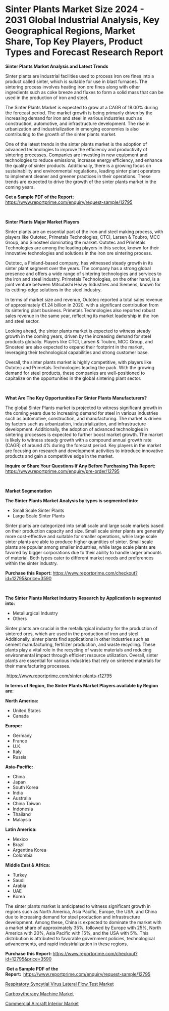 <p><h1>Sinter Plants Market Size 2024 - 2031 Global Industrial Analysis, Key Geographical Regions, Market Share, Top Key Players, Product Types and Forecast Research Report</h1></p><p><strong>Sinter Plants Market Analysis and Latest Trends</strong></p>
<p><p>Sinter plants are industrial facilities used to process iron ore fines into a product called sinter, which is suitable for use in blast furnaces. The sintering process involves heating iron ore fines along with other ingredients such as coke breeze and fluxes to form a solid mass that can be used in the production of iron and steel.</p><p>The Sinter Plants Market is expected to grow at a CAGR of 18.00% during the forecast period. The market growth is being primarily driven by the increasing demand for iron and steel in various industries such as construction, automotive, and infrastructure development. The rise in urbanization and industrialization in emerging economies is also contributing to the growth of the sinter plants market.</p><p>One of the latest trends in the sinter plants market is the adoption of advanced technologies to improve the efficiency and productivity of sintering processes. Companies are investing in new equipment and technologies to reduce emissions, increase energy efficiency, and enhance the quality of sinter products. Additionally, there is a growing focus on sustainability and environmental regulations, leading sinter plant operators to implement cleaner and greener practices in their operations. These trends are expected to drive the growth of the sinter plants market in the coming years.</p></p>
<p><strong>Get a Sample PDF of the Report:&nbsp;</strong> <a href="https://www.reportprime.com/enquiry/request-sample/12795">https://www.reportprime.com/enquiry/request-sample/12795</a></p>
<p>&nbsp;</p>
<p><strong>Sinter Plants Major Market Players</strong></p>
<p><p>Sinter plants are an essential part of the iron and steel making process, with players like Outotec, Primetals Technologies, CTCI, Larsen & Toubro, MCC Group, and Sinosteel dominating the market. Outotec and Primetals Technologies are among the leading players in this sector, known for their innovative technologies and solutions in the iron ore sintering process.</p><p>Outotec, a Finland-based company, has witnessed steady growth in its sinter plant segment over the years. The company has a strong global presence and offers a wide range of sintering technologies and services to the iron and steel industry. Primetals Technologies, on the other hand, is a joint venture between Mitsubishi Heavy Industries and Siemens, known for its cutting-edge solutions in the steel industry.</p><p>In terms of market size and revenue, Outotec reported a total sales revenue of approximately €1.24 billion in 2020, with a significant contribution from its sintering plant business. Primetals Technologies also reported robust sales revenue in the same year, reflecting its market leadership in the iron and steel sector.</p><p>Looking ahead, the sinter plants market is expected to witness steady growth in the coming years, driven by the increasing demand for steel products globally. Players like CTCI, Larsen & Toubro, MCC Group, and Sinosteel are also expected to expand their footprint in the market, leveraging their technological capabilities and strong customer base.</p><p>Overall, the sinter plants market is highly competitive, with players like Outotec and Primetals Technologies leading the pack. With the growing demand for steel products, these companies are well-positioned to capitalize on the opportunities in the global sintering plant sector.</p></p>
<p>&nbsp;</p>
<p><strong>What Are The Key Opportunities For Sinter Plants Manufacturers?</strong></p>
<p><p>The global Sinter Plants market is projected to witness significant growth in the coming years due to increasing demand for steel in various industries such as automotive, construction, and manufacturing. The market is driven by factors such as urbanization, industrialization, and infrastructure development. Additionally, the adoption of advanced technologies in sintering processes is expected to further boost market growth. The market is likely to witness steady growth with a compound annual growth rate (CAGR) of around 4% during the forecast period. Key players in the market are focusing on research and development activities to introduce innovative products and gain a competitive edge in the market.</p></p>
<p><strong>Inquire or Share Your Questions If Any Before Purchasing This Report:</strong> <a href="https://www.reportprime.com/enquiry/pre-order/12795">https://www.reportprime.com/enquiry/pre-order/12795</a></p>
<p>&nbsp;</p>
<p><strong>Market Segmentation</strong></p>
<p><strong>The Sinter Plants Market Analysis by types is segmented into:</strong></p>
<p><ul><li>Small Scale Sinter Plants</li><li>Large Scale Sinter Plants</li></ul></p>
<p><p>Sinter plants are categorized into small scale and large scale markets based on their production capacity and size. Small scale sinter plants are generally more cost-effective and suitable for smaller operations, while large scale sinter plants are able to produce higher quantities of sinter. Small scale plants are popular among smaller industries, while large scale plants are favored by bigger corporations due to their ability to handle larger amounts of material. Both types cater to different market needs and preferences within the sinter industry.</p></p>
<p><strong>Purchase this Report:&nbsp;</strong><a href="https://www.reportprime.com/checkout?id=12795&price=3590">https://www.reportprime.com/checkout?id=12795&price=3590</a></p>
<p>&nbsp;</p>
<p><strong>The Sinter Plants Market Industry Research by Application is segmented into:</strong></p>
<p><ul><li>Metallurgical Industry</li><li>Others</li></ul></p>
<p><p>Sinter plants are crucial in the metallurgical industry for the production of sintered ores, which are used in the production of iron and steel. Additionally, sinter plants find applications in other industries such as cement manufacturing, fertilizer production, and waste recycling. These plants play a vital role in the recycling of waste materials and reducing environmental impact through efficient resource utilization. Overall, sinter plants are essential for various industries that rely on sintered materials for their manufacturing processes.</p></p>
<p><a href="https://www.reportprime.com/sinter-plants-r12795">&nbsp;https://www.reportprime.com/sinter-plants-r12795</a></p>
<p><strong>In terms of Region, the Sinter Plants Market Players available by Region are:</strong></p>
<p>
    <p> <strong> North America: </strong>
        <ul>
            <li>United States</li>
            <li>Canada</li>
        </ul>
        </p> 
    <p> <strong> Europe: </strong>
        <ul>
            <li>Germany</li>
            <li>France</li>
            <li>U.K.</li>
            <li>Italy</li>
            <li>Russia</li>
        </ul>
        </p> 
    <p> <strong> Asia-Pacific: </strong>
        <ul>
            <li>China</li>
            <li>Japan</li>
            <li>South Korea</li>
            <li>India</li>
            <li>Australia</li>
            <li>China Taiwan</li>
            <li>Indonesia</li>
            <li>Thailand</li>
            <li>Malaysia</li>
        </ul>
        </p> 
    <p> <strong> Latin America: </strong>
        <ul>
            <li>Mexico</li>
            <li>Brazil</li>
            <li>Argentina Korea</li>
            <li>Colombia</li>
        </ul>
        </p> 
    <p> <strong> Middle East & Africa: </strong>
        <ul>
            <li>Turkey</li>
            <li>Saudi</li>
            <li>Arabia</li>
            <li>UAE</li>
            <li>Korea</li>
        </ul>
    </p>
    </p>
<p><p>The sinter plants market is anticipated to witness significant growth in regions such as North America, Asia Pacific, Europe, the USA, and China due to increasing demand for steel production and infrastructure development. Among these, China is expected to dominate the market with a market share of approximately 35%, followed by Europe with 25%, North America with 20%, Asia Pacific with 15%, and the USA with 5%. This distribution is attributed to favorable government policies, technological advancements, and rapid industrialization in these regions.</p></p>
<p><strong>Purchase this Report: </strong><a href="https://www.reportprime.com/checkout?id=12795&price=3590">https://www.reportprime.com/checkout?id=12795&price=3590</a></p>
<p>&nbsp;<strong>Get a Sample PDF of the Report:&nbsp;&nbsp;</strong><a href="https://www.reportprime.com/enquiry/request-sample/12795">https://www.reportprime.com/enquiry/request-sample/12795</a></p>
<p><strong></strong></p>
<p><p><a href="https://www.linkedin.com/pulse/respiratory-syncytial-virus-lateral-flow-test-market-research-qijuf?trackingId=9D28YpLKxFM4D8WYV1uPEQ%3D%3D">Respiratory Syncytial Virus Lateral Flow Test Market</a></p><p><a href="https://www.linkedin.com/pulse/carboxytherapy-machine-market-comprehensive-report-its-share-xw4zf?trackingId=SMaQvE6HwLbqCRISm4dXTQ%3D%3D">Carboxytherapy Machine Market</a></p><p><a href="https://github.com/RichRobinson5/Market-Research-Report-List-5/blob/main/commercial-aircraft-interior-market.md">Commercial Aircraft Interior Market</a></p></p>